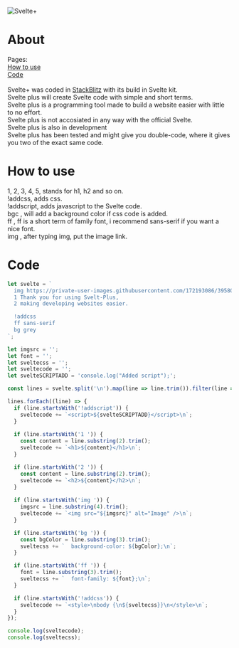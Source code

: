 ![Svelte+](https://github.com/user-attachments/assets/7f66c2e0-a695-4c66-b3ae-236aeb090ea0)
# About
Pages: <br />
[How to use](https://github.com/GoPorts/Svelte-Plus/README.md#how-to-use) <br />
[Code](https://github.com/GoPorts/Svelte-Plus/README.md#code) <br /> <br />
Svelte+ was coded in [StackBlitz](https://stackblitz.com) with its build in Svelte kit. <br />
Svelte plus will create Svelte code with simple and short terms. <br />
Svelte plus is a programming tool made to build a website easier with little to no effort. <br />
Svelte plus is not accosiated in any way with the official Svelte. <br />
Svelte plus is also in development <br />
Svelte plus has been tested and might give you double-code, where it gives you two of the exact same code.

# How to use
1, 2, 3, 4, 5, stands for h1, h2 and so on. <br />
!addcss, adds css. <br />
!addscript, adds javascript to the Svelte code. <br />
bgc , will add a background color if css code is added. <br />
ff , ff is a short term of family font, i recommend sans-serif if you want a nice font. <br />
img , after typing img, put the image link. <br />
# Code
```ts
let svelte = `
  img https://private-user-images.githubusercontent.com/172193086/395806363-7f66c2e0-a695-4c66-b3ae-236aeb090ea0.png?jwt=eyJhbGciOiJIUzI1NiIsInR5cCI6IkpXVCJ9.eyJpc3MiOiJnaXRodWIuY29tIiwiYXVkIjoicmF3LmdpdGh1YnVzZXJjb250ZW50LmNvbSIsImtleSI6ImtleTUiLCJleHAiOjE3MzQyMDE1NDcsIm5iZiI6MTczNDIwMTI0NywicGF0aCI6Ii8xNzIxOTMwODYvMzk1ODA2MzYzLTdmNjZjMmUwLWE2OTUtNGM2Ni1iM2FlLTIzNmFlYjA5MGVhMC5wbmc_WC1BbXotQWxnb3JpdGhtPUFXUzQtSE1BQy1TSEEyNTYmWC1BbXotQ3JlZGVudGlhbD1BS0lBVkNPRFlMU0E1M1BRSzRaQSUyRjIwMjQxMjE0JTJGdXMtZWFzdC0xJTJGczMlMkZhd3M0X3JlcXVlc3QmWC1BbXotRGF0ZT0yMDI0MTIxNFQxODM0MDdaJlgtQW16LUV4cGlyZXM9MzAwJlgtQW16LVNpZ25hdHVyZT0wZmNhZGQ3ZmYzZWUwOTMwNDAwZjg3YTYxNTMwNjE5OWE4YWY4ZDhmMjg0ZDQ5YjRjN2NlNWY5ODg2YWFmYmMzJlgtQW16LVNpZ25lZEhlYWRlcnM9aG9zdCJ9.ElCcai_GkA4BeVie2rfMgTkbuFczmGwW1Rh8tM9V0Wk
  1 Thank you for using Svelt-Plus,
  2 making developing websites easier.

  !addcss
  ff sans-serif
  bg grey
`;

let imgsrc = '';
let font = '';
let sveltecss = '';
let sveltecode = '';
let svelteSCRIPTADD = 'console.log("Added script");';

const lines = svelte.split('\n').map(line => line.trim()).filter(line => line);

lines.forEach((line) => {
  if (line.startsWith('!addscript')) {
    sveltecode += `<script>${svelteSCRIPTADD}</script>\n`;
  }
  
  if (line.startsWith('1 ')) {
    const content = line.substring(2).trim();
    sveltecode += `<h1>${content}</h1>\n`;
  }

  if (line.startsWith('2 ')) {
    const content = line.substring(2).trim();
    sveltecode += `<h2>${content}</h2>\n`;
  }
  
  if (line.startsWith('img ')) {
    imgsrc = line.substring(4).trim();
    sveltecode += `<img src="${imgsrc}" alt="Image" />\n`;
  }

  if (line.startsWith('bg ')) {
    const bgColor = line.substring(3).trim();
    sveltecss += `  background-color: ${bgColor};\n`;
  }

  if (line.startsWith('ff ')) {
    font = line.substring(3).trim();
    sveltecss += `  font-family: ${font};\n`;
  }

  if (line.startsWith('!addcss')) {
    sveltecode += `<style>\nbody {\n${sveltecss}}\n</style>\n`;
  }
});

console.log(sveltecode);
console.log(sveltecss);
```
